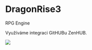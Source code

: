 # DragonRise3

RPG Engine

Využíváme integraci GitHUBu ZenHUB.

![](https://s31.postimg.org/bebxwbv9n/Bezejmenn.png)

